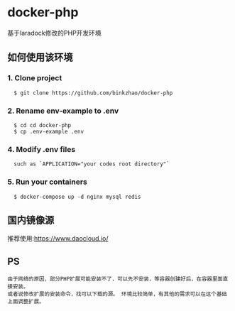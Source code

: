 # docker-php

基于laradock修改的PHP开发环境

## 如何使用该环境
  ### 1. Clone project
      $ git clone https://github.com/binkzhao/docker-php
  
  ### 2. Rename env-example to .env
      $ cd cd docker-php
      $ cp .env-example .env
  
  ### 4. Modify .env files
      such as `APPLICATION="your codes root directory"`
  
  ### 5. Run your containers
      $ docker-compose up -d nginx mysql redis 
      
## 国内镜像源   
  推荐使用:https://www.daocloud.io/

## PS
    由于网络的原因，部分PHP扩展可能安装不了，可以先不安装，等容器创建好后，在容器里面直接安装。
    或者说修改扩展的安装命令，找可以下载的源。 环境比较简单，有其他的需求可以在这个基础上面调整扩展。


